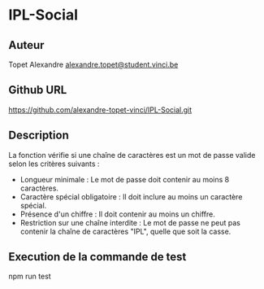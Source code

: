 # IPL-Social

## Auteur
Topet Alexandre alexandre.topet@student.vinci.be

## Github URL
https://github.com/alexandre-topet-vinci/IPL-Social.git


## Description
La fonction vérifie si une chaîne de caractères est un mot de passe valide selon les critères suivants :

- Longueur minimale : Le mot de passe doit contenir au moins 8 caractères.
- Caractère spécial obligatoire : Il doit inclure au moins un caractère spécial.
- Présence d'un chiffre : Il doit contenir au moins un chiffre.
- Restriction sur une chaîne interdite : Le mot de passe ne peut pas contenir la chaîne de caractères "IPL", quelle que soit la casse.

## Execution de la commande de test
npm run test
